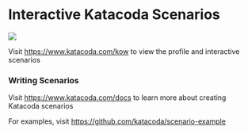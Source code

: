 # Interactive Katacoda Scenarios

[![](http://shields.katacoda.com/katacoda/kow/count.svg)](https://www.katacoda.com/kow "Get your profile on Katacoda.com")

Visit https://www.katacoda.com/kow to view the profile and interactive scenarios

### Writing Scenarios
Visit https://www.katacoda.com/docs to learn more about creating Katacoda scenarios

For examples, visit https://github.com/katacoda/scenario-example
